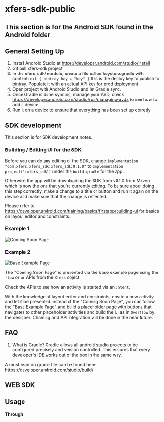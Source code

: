 # xfers-sdk-public

This section is for the Android SDK found in the Android folder
---

## General Setting Up

1. Install Android Studio at https://developer.android.com/studio/install
1. Git pull xfers-sdk project
1. In the xfers_sdk/ module, create a file called keystore.gradle with content: ```ext { bintray_key = "key" }```
   this is the deploy key to publish to bintray. Populate it with an actual API key for prod deployment.
1. Open project with Android Studio and let Gradle sync. 
1. Once Gradle is done syncing, manage your AVD, check https://developer.android.com/studio/run/managing-avds to see how to add a device
1. Run it on a device to ensure that everything has been set up corretly

## SDK development 
This section is for SDK development notes. 

### Building / Editing UI for the SDK

Before you can do any editing of the SDK, change `implementation "com.xfers.xfers_sdk:xfers_sdk:0.1.0"` to `implementation project(':xfers_sdk')` under the `build.gradle` for the app.

Otherwise the app will be downloading the SDK from v0.1.0 from Maven which is now the one that you're currently editing. To be sure about doing this step correctly, make a change to a title or button and run it again on the device and make sure that the change is reflected.

Please refer to https://developer.android.com/training/basics/firstapp/building-ui for basics on layout editor and constraints.

### Example 1
![Coming Soon Page](https://user-images.githubusercontent.com/6291947/46936852-466ab100-d092-11e8-9925-696a88d25b11.png)

### Example 2

![Base Example Page](https://user-images.githubusercontent.com/6291947/46936853-466ab100-d092-11e8-8359-38d2753810bb.png)

The "Coming Soon Page" is presented via the base example page using the `flow` or `ui` APIs from the `Xfers` object.

Check the APIs to see how an activity is started via an `Intent`.

With the knowledge of layout editor and constraints, create a new activity and let it be presented instead of the "Coming Soon Page", you can follow the "Base Example Page" and build a placeholder page with buttons that navigates to other placeholder activities and build the UI as in `Overflow` by the designer. Chaining and API integration will be done in the near future.

## FAQ
1. What is Gradle?
Gradle allows all android studio projects to be configured precisely and version controlled. This ensures that every developer's IDE  works out of the box in the same way. 

A must read on gradle file can be found here: https://developer.android.com/studio/build/ 




WEB SDK
---

## Usage

#### Through <script> Tag

Add the following lines into the `<head></head>` section:

```html
<link rel="stylesheet" href="https://maxcdn.bootstrapcdn.com/bootstrap/3.3.7/css/bootstrap.min.css" integrity="sha384-BVYiiSIFeK1dGmJRAkycuHAHRg32OmUcww7on3RYdg4Va+PmSTsz/K68vbdEjh4u" crossorigin="anonymous">

<!-- The following files can be downloaded from the js folder in this repository -->
<script type="text/javascript" src="dist/vendors~xfers.bundle.js"></script>
<script type="text/javascript" src="dist/xfers.bundle.js"></script>
```

Then initialize the components by adding the following javascript into the `<body></body>` section:
```html
<body>
  <div id="xfers_elements"></div>

  <script type="text/javascript">

    // 1st param => Mounting Element Id: 'xfers_elements'
    // 2nd param => Avaialble components: ['banks']
    Xfers.Element.init('xfers_elements', 'banks');

  </script>
</body>
```

#### Through npm, import/export

Install the package through npm or yarn:

```
npm install @xfers/xfers-js-sdk
```

Then import the Xfers UI Elements into your code:
```javascript
import { Element } from '@xfers/xfers-js-sdk'
```

## Example:
https://cl.ly/81869d7de1b4
